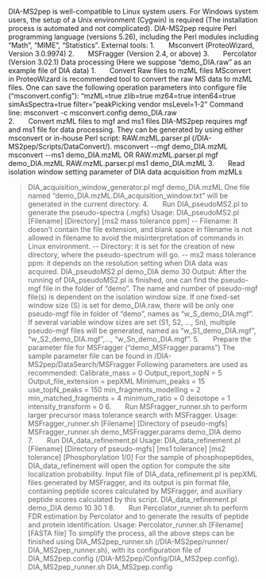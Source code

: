 DIA-MS2pep is well-compatible to Linux system users. For Windows system users, the setup of a Unix environment (Cygwin) is required (The installation process is automated and not complicated). DIA-MS2pep require Perl programming language (versions 5.26), including the Perl modules including “Math”, “MIME”, “Statistics”. 
External tools:
1.       Msconvert (ProteoWizard, Version 3.0.9974)
2.       MSFragger (Version 2.4, or above)
3.       Percolator (Version 3.02.1)
Data processing (Here we suppose “demo_DIA.raw” as an example file of DIA data)
1.       Convert Raw files to mzML files
MSconvert in ProteoWizard is recommended tool to convert the raw MS data to mzML files.
One can save the following operation parameters into configure file (“msconvert.config”):
“mzML=true
zlib=true
mz64=true
inten64=true
simAsSpectra=true
filter=”peakPicking vendor msLevel=1-2”
Command line:
msconvert -c msconvert.config demo_DIA.raw                                       
2.       Convert mzML files to mgf and ms1 files
DIA-MS2pep requires mgf and ms1 file for data processing. They can be generated by using either msconvert or in-house Perl script: RAW.mzML.parser.pl (/DIA-MS2pep/Scripts/DataConvert/).
msconvert --mgf demo_DIA.mzML
msconvert --ms1 demo_DIA.mzML 
OR
RAW.mzML.parser.pl mgf demo_DIA.mzML 
RAW.mzML.parser.pl ms1 demo_DIA.mzML 
3.       Read isolation window setting parameter of DIA data acquisition from mzMLs
> DIA_acquisition_window_generator.pl mgf demo_DIA.mzML
One file named “demo_DIA.mzML.DIA_acquisition_window.txt” will be generated in the current directory.
4.       Run DIA_pseudoMS2.pl to generate the pseudo-spectra (.mgfs) 
Usage: DIA_pseudoMS2.pl [Filename] [Directory] [ms2 mass tolerance ppm]
-- Filename: It doesn’t contain the file extension, and blank space in filename is not allowed in filename to avoid the misinterpretation of commands in Linux environment.
-- Directory: it is set for the creation of new directory, where the pseudo-spectrum will go.
-- ms2 mass tolerance ppm: it depends on the resolution setting when DIA data was acquired.
DIA_pseudoMS2.pl demo_DIA demo 30 
Output: After the running of DIA_pseudoMS2.pl is finished, one can find the pseudo-mgf file in the folder of “demo”. The name and number of pseudo-mgf file(s) is dependent on the isolation window size. If one fixed-set window size (S) is set for demo_DIA.raw, there will be only one pseudo-mgf file in folder of “demo”, names as “w_S_demo_DIA.mgf”. If several variable window sizes are set (S1, S2, …, Sn), multiple pseudo-mgf files will be generated, named as “w_S1_demo_DIA.mgf”, “w_S2_demo_DIA.mgf”,…, “w_Sn_demo_DIA.mgf”.
5.       Prepare the parameter file for MSFragger (“demo_MSFragger.params”)
The sample parameter file can be found in /DIA-MS2pep/DataSearch/MSFragger
Following parameters are used as recommended:
Calibrate_mass = 0
Output_report_topN = 5
Output_file_extension = pepXML
Minimum_peaks = 15
use_topN_peaks = 150
min_fragments_modelling = 2
min_matched_fragments = 4
minimum_ratio = 0
deisotope = 1
intensity_transform = 0
6.       Run MSFragger_runner.sh to perform larger precursor mass tolerance search with MSFragger.
Usage: MSFragger_runner.sh [Filename] [Directory of pseudo-mgfs]
MSFragger_runner.sh demo_MSFragger.params demo_DIA demo
7.       Run DIA_data_refinement.pl
Usage: DIA_data_refinement.pl [Filename] [Directory of pseudo-mgfs] [ms1 tolerance] [ms2 tolerance] [Phosphorylation 1/0]
For the sample of phosphopeptides, DIA_data_refinement will open the option for compute the site localization probability. 
Input file of DIA_data_refinement.pl is pepXML files generated by MSFragger, and its output is pin format file, containing peptide scores calculated by MSFragger, and auxiliary peptide scores calculated by this script.
DIA_data_refinement.pl demo_DIA demo 10 30 1
8.       Run Percolator_runner.sh to perform FDR estimation by Percolator and to generate the results of peptide and protein identification. 
Usage: Percolator_runner.sh [Filename] [FASTA file]
To simplify the process, all the above steps can be finished using DIA_MS2pep_runner.sh (/DIA-MS2pep/runner/ DIA_MS2pep_runner.sh), with its configuration file of DIA_MS2pep.config (/DIA-MS2pep/Config/DIA_MS2pep.config). 
DIA_MS2pep_runner.sh DIA_MS2pep.config

